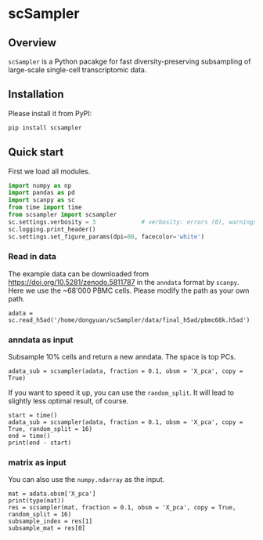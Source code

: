 # scSampler

## Overview
`scSampler` is a Python pacakge for fast diversity-preserving subsampling of large-scale single-cell transcriptomic data.

## Installation
Please install it from PyPI:
``` python
pip install scsampler
```

## Quick start
First we load all modules.
```python
import numpy as np
import pandas as pd
import scanpy as sc
from time import time
from scsampler import scsampler
sc.settings.verbosity = 3             # verbosity: errors (0), warnings (1), info (2), hints (3)
sc.logging.print_header()
sc.settings.set_figure_params(dpi=80, facecolor='white')
```
### Read in data
The example data can be downloaded from https://doi.org/10.5281/zenodo.5811787 in the `anndata` format by `scanpy`. Here we use the ~68'000 PBMC cells. Please modify the path as your own path.
```{python}
adata = sc.read_h5ad('/home/dongyuan/scSampler/data/final_h5ad/pbmc68k.h5ad')
```

### anndata as input
Subsample 10% cells and return a new anndata. The space is top PCs.
```{python}
adata_sub = scsampler(adata, fraction = 0.1, obsm = 'X_pca', copy = True) 
```
If you want to speed it up, you can use the `random_split`. It will lead to slightly less optimal result, of course.
```{python}
start = time()
adata_sub = scsampler(adata, fraction = 0.1, obsm = 'X_pca', copy = True, random_split = 16)
end = time()
print(end - start)
```
### matrix as input
You can also use the `numpy.ndarray` as the input.
```{python}
mat = adata.obsm['X_pca']
print(type(mat))
res = scsampler(mat, fraction = 0.1, obsm = 'X_pca', copy = True, random_split = 16)
subsample_index = res[1]
subsample_mat = res[0]
```

